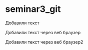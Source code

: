 ﻿# seminar3_git

Добавили текст

Добавили текст через веб браузер

Добавили текст через веб браузер2
